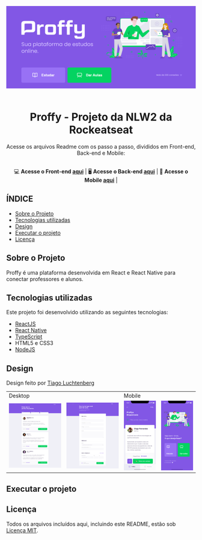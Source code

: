 <p align="center">
  <img src="./readme/Home.png">
  <br><br>
</p>

<h1 align="center">Proffy - Projeto da NLW2 da Rockeatseat</h1>
<div align="center">
  Acesse os arquivos Readme com os passo a passo, divididos em Front-end, Back-end e Mobile: <br><br>

  💻 **Acesse o Front-end [aqui](https://github.com/fermaiasoares/Proffy-NLW2-Rocketseat2020/tree/master/web)** | 
  🖥 **Acesse o Back-end [aqui](https://github.com/fermaiasoares/Proffy-NLW2-Rocketseat2020/tree/master/serve)** | 
  📱 **Acesse o Mobile [aqui](https://github.com/fermaiasoares/Proffy-NLW2-Rocketseat2020/tree/master/mobile)** |
</div>

## ÍNDICE

- [Sobre o Projeto](#sobre-o-projeto)
- [Tecnologias utilizadas](#tecnologias-utilizadas)
- [Design](#design)
- [Executar o projeto](#executar-o-projeto)
- [Licença](#licença)

## Sobre o Projeto

Proffy é uma plataforma desenvolvida em React e React Native para conectar professores e alunos.

## Tecnologias utilizadas

Este projeto foi desenvolvido utilizando as seguintes tecnologias:

- [ReactJS](https://pt-br.reactjs.org/)
- [React Native](https://reactnative.dev/)
- [TypeScript](https://www.typescriptlang.org/)
- HTML5 e CSS3
- [NodeJS](https://nodejs.org/en/)

## Design

Design feito por [Tiago Luchtenberg](https://www.instagram.com/tiagoluchtenberg/)

<table>
  <tr>
    <td colspan="2">Desktop</td>
    <td colspan="2">Mobile</td>
  </tr>
  <tr>
    <td><img src="./readme/preview-web.png" width=300 /></td><td><img src="./readme/Formulário.png" width=300 /></td>
    <td><img src="./readme/preview-mobile.png" width=180 /></td><td><img src="./readme/Home-mobile.png" width=180 /></td>
  </tr>
</table>

## Executar o projeto

## Licença
Todos os arquivos incluídos aqui, incluindo este README, estão sob [Licença MIT](./LICENSE).<br>
